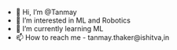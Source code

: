 - 👋 Hi, I’m @Tanmay
- 👀 I’m interested in ML and Robotics
- 🌱 I’m currently learning ML
- 📫 How to reach me - tanmay.thaker@ishitva,in

<!---
tanmay-irs/tanmay-irs is a ✨ special ✨ repository because its `README.md` (this file) appears on your GitHub profile.
You can click the Preview link to take a look at your changes.
--->
